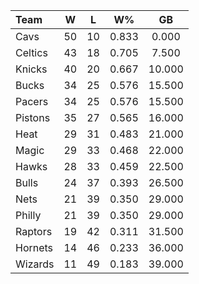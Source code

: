| Team                             |  W  |  L  |  W%   |   GB   |
|:---------------------------------|:---:|:---:|:-----:|:------:|
| [](/r/clevelandcavs) Cavs        | 50  | 10  | 0.833 | 0.000  |
| [](/r/bostonceltics) Celtics     | 43  | 18  | 0.705 | 7.500  |
| [](/r/nyknicks) Knicks           | 40  | 20  | 0.667 | 10.000 |
| [](/r/mkebucks) Bucks            | 34  | 25  | 0.576 | 15.500 |
| [](/r/pacers) Pacers             | 34  | 25  | 0.576 | 15.500 |
| [](/r/detroitpistons) Pistons    | 35  | 27  | 0.565 | 16.000 |
| [](/r/heat) Heat                 | 29  | 31  | 0.483 | 21.000 |
| [](/r/orlandomagic) Magic        | 29  | 33  | 0.468 | 22.000 |
| [](/r/atlantahawks) Hawks        | 28  | 33  | 0.459 | 22.500 |
| [](/r/chicagobulls) Bulls        | 24  | 37  | 0.393 | 26.500 |
| [](/r/gonets) Nets               | 21  | 39  | 0.350 | 29.000 |
| [](/r/sixers) Philly             | 21  | 39  | 0.350 | 29.000 |
| [](/r/torontoraptors) Raptors    | 19  | 42  | 0.311 | 31.500 |
| [](/r/charlottehornets) Hornets  | 14  | 46  | 0.233 | 36.000 |
| [](/r/washingtonwizards) Wizards | 11  | 49  | 0.183 | 39.000 |